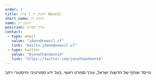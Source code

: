 ```yaml
---
order: 2
title: יהונתן דן | צוות NewsIL
short_name: יהונתן דן
name: יהונתן דן
position: עורך ספורט
contact:
 - type: email
   value: "jdann@newsil.cf"
   link: "mailto:jdann@newsil.cf"
 - type: twitter
   value: "@jonathandann14"
   link: "https://twitter.com/jonathandann14"
---
```

מייסד שותף של חדשות ישראל, עורך ספורט ראשי. בעל ידע ספורטיבי והיסטורי רחב
